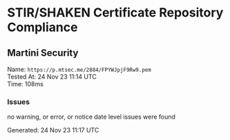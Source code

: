 # STIR/SHAKEN Certificate Repository Compliance

## Martini Security

Name: `https://p.mtsec.me/2884/FPYWJpjF9Rw9.pem`\
Tested At: 24 Nov 23 11:14 UTC\
Time: 108ms

### Issues

no warning, or error, or notice date level issues were found

Generated: 24 Nov 23 11:17 UTC